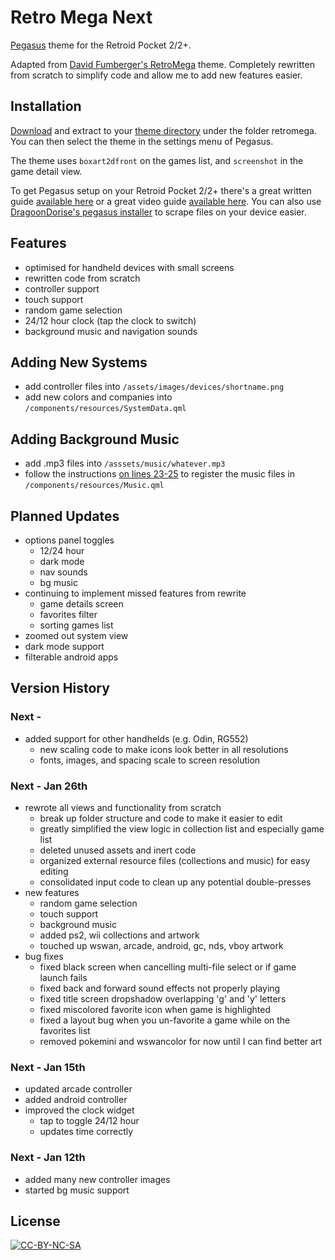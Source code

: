 # Retro Mega Next
[Pegasus](https://pegasus-frontend.org) theme for the Retroid Pocket 2/2+.

Adapted from [David Fumberger's RetroMega](https://github.com/djfumberger/retromega) theme. Completely rewritten from scratch to simplify code and allow me to add new features easier.

## Installation
[Download](https://github.com/plaidman/retromega/archive/main.zip) and extract to your [theme directory](http://pegasus-frontend.org/docs/user-guide/installing-themes) under the folder retromega. You can then select the theme in the settings menu of Pegasus.

The theme uses `boxart2dfront` on the games list, and `screenshot` in the game detail view.

To get Pegasus setup on your Retroid Pocket 2/2+ there's a great written guide [available here](https://basvroegop.nl/pegasus) or a great video guide [available here](https://www.youtube.com/watch?v=fGWve7YYwGQ). You can also use [DragoonDorise's pegasus installer](https://www.pegasus-installer.com/) to scrape files on your device easier.

## Features
- optimised for handheld devices with small screens
- rewritten code from scratch
- controller support
- touch support
- random game selection
- 24/12 hour clock (tap the clock to switch)
- background music and navigation sounds

## Adding New Systems
- add controller files into `/assets/images/devices/shortname.png`
- add new colors and companies into `/components/resources/SystemData.qml`

## Adding Background Music
- add .mp3 files into `/asssets/music/whatever.mp3`
- follow the instructions [on lines 23-25](https://github.com/plaidman/retromega-next/blob/master/components/resources/Music.qml#L23-L25) to register the music files in `/components/resources/Music.qml`

## Planned Updates
- options panel toggles
    - 12/24 hour
    - dark mode
    - nav sounds
    - bg music
- continuing to implement missed features from rewrite
    - game details screen
    - favorites filter
    - sorting games list
- zoomed out system view
- dark mode support
- filterable android apps

## Version History
### Next -
- added support for other handhelds (e.g. Odin, RG552)
    - new scaling code to make icons look better in all resolutions
    - fonts, images, and spacing scale to screen resolution

### Next - Jan 26th
- rewrote all views and functionality from scratch
    - break up folder structure and code to make it easier to edit
    - greatly simplified the view logic in collection list and especially game list
    - deleted unused assets and inert code
    - organized external resource files (collections and music) for easy editing
    - consolidated input code to clean up any potential double-presses
- new features
    - random game selection
    - touch support
    - background music
    - added ps2, wii collections and artwork
    - touched up wswan, arcade, android, gc, nds, vboy artwork
- bug fixes
    - fixed black screen when cancelling multi-file select or if game launch fails
    - fixed back and forward sound effects not properly playing
    - fixed title screen dropshadow overlapping 'g' and 'y' letters
    - fixed miscolored favorite icon when game is highlighted
    - fixed a layout bug when you un-favorite a game while on the favorites list
    - removed pokemini and wswancolor for now until I can find better art

### Next - Jan 15th
- updated arcade controller
- added android controller
- improved the clock widget
    - tap to toggle 24/12 hour
    - updates time correctly

### Next - Jan 12th
- added many new controller images
- started bg music support

## License

[![CC-BY-NC-SA](https://i.creativecommons.org/l/by-nc-sa/4.0/88x31.png)](http://creativecommons.org/licenses/by-nc-sa/4.0/)
